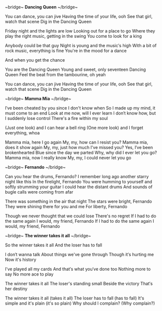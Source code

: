 ~bridge~
**Dancing Queen**
~/bridge~

You can dance, you can jive
Having the time of your life, ooh
See that girl, watch that scene
Dig in the Dancing Queen

Friday night and the lights are low
Looking out for a place to go
Where they play the right music, getting in the swing
You come to look for a king

Anybody could be that guy
Night is young and the music′s high
With a bit of rock music, everything is fine
You're in the mood for a dance

And when you get the chance

You are the Dancing Queen
Young and sweet, only seventeen
Dancing Queen
Feel the beat from the tambourine, oh yeah

You can dance, you can jive
Having the time of your life, ooh
See that girl, watch that scene
Dig in the Dancing Queen



~bridge~
**Mamma Mia**
~/bridge~

I′ve been cheated by you since I don't know when
So I made up my mind, it must come to an end
Look at me now, will I ever learn
I don′t know how, but I suddenly lose control
There's a fire within my soul

(Just one look) and I can hear a bell ring
(One more look) and I forget everything, whoa

Mamma mia, here I go again
My, my, how can I resist you? 
Mamma mia, does it show again
My, my, just how much I've missed you?
Yes, I′ve been brokenhearted
Blue since the day we parted
Why, why did I ever let you go?
Mamma mia, now I really know
My, my, I could never let you go



~bridge~
**Fernando**
~/bridge~

Can you hear the drums, Fernando?
I remember long ago another starry night like this
In the firelight, Fernando
You were humming to yourself and softly strumming your guitar
I could hear the distant drums
And sounds of bugle calls were coming from afar

There was something in the air that night
The stars were bright, Fernando
They were shining there for you and me
For liberty, Fernando

Though we never thought that we could lose
There's no regret
If I had to do the same again
I would, my friend, Fernando
If I had to do the same again
I would, my friend, Fernando



~bridge~
**The winner takes it all**
~/bridge~

So the winner takes it all
And the loser has to fall

I don′t wanna talk
About things we've gone through
Though it′s hurting me
Now it's history

I've played all my cards
And that′s what you′ve done too
Nothing more to say
No more ace to play

The winner takes it all
The loser's standing small
Beside the victory
That′s her destiny

The winner takes it all (takes it all)
The loser has to fall (has to fall) 
It's simple and it's plain (it's so plain)
Why should I complain? (Why complain?)
